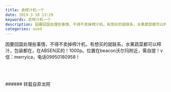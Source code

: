 ```yaml
---
title: 卖榨汁机一个
date: 2019-3-18 13:29
keywords: 卖榨汁机一个
description: 因要回国处理些事情，不得不卖掉榨汁机，有想买的就联系，水果蔬菜都可以榨汁，包装都在，在ABSEN买的！1000p。位置在beacon沃尔玛附近，需自提！v信：merryica，电话09950180958！
categories: used
---
```

<td class="t_f" id="postmessage_3248336">

因要回国处理些事情，不得不卖掉榨汁机，有想买的就联系，水果蔬菜都可以榨汁，包装都在，在ABSEN买的！1000p。位置在beacon沃尔玛附近，需自提！v信：merryica，电话09950180958！<br/>
<img alt="" border="0" class="zoom" data-cf-modified-48051db85bcf7ecfed5f72dd-="" file="http://www.flw.ph/data/appbyme/upload/image/201903/18/zextyRg4WLje.jpg" id="aimg_odrgw" lazyloadthumb="1" onclick="" onmouseover="" src="http://www.flw.ph/data/appbyme/upload/image/201903/18/zextyRg4WLje.jpg"/><br/>
<br/>
<img alt="" border="0" class="zoom" data-cf-modified-48051db85bcf7ecfed5f72dd-="" file="http://www.flw.ph/data/appbyme/upload/image/201903/18/kr2VjMdWr1y4.jpg" id="aimg_rj5wy" lazyloadthumb="1" onclick="" onmouseover="" src="http://www.flw.ph/data/appbyme/upload/image/201903/18/kr2VjMdWr1y4.jpg"/><br/>
<br/>
<img alt="" border="0" class="zoom" data-cf-modified-48051db85bcf7ecfed5f72dd-="" file="http://www.flw.ph/data/appbyme/upload/image/201903/18/5Adovd6vRqJo.jpg" id="aimg_U7zP7" lazyloadthumb="1" onclick="" onmouseover="" src="http://www.flw.ph/data/appbyme/upload/image/201903/18/5Adovd6vRqJo.jpg"/><br/>
<br/>
</td>
###### 转载自菲龙网